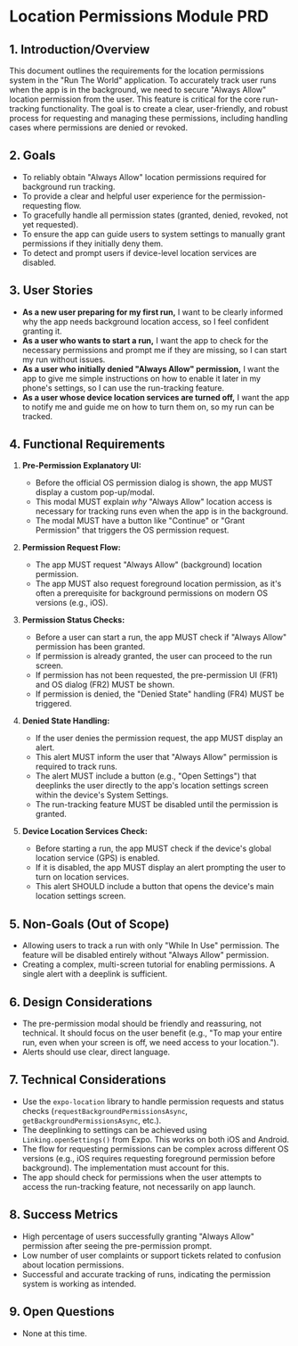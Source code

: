 # Location Permissions Module PRD

## 1. Introduction/Overview

This document outlines the requirements for the location permissions system in the "Run The World" application. To accurately track user runs when the app is in the background, we need to secure "Always Allow" location permission from the user. This feature is critical for the core run-tracking functionality. The goal is to create a clear, user-friendly, and robust process for requesting and managing these permissions, including handling cases where permissions are denied or revoked.

## 2. Goals

- To reliably obtain "Always Allow" location permissions required for background run tracking.
- To provide a clear and helpful user experience for the permission-requesting flow.
- To gracefully handle all permission states (granted, denied, revoked, not yet requested).
- To ensure the app can guide users to system settings to manually grant permissions if they initially deny them.
- To detect and prompt users if device-level location services are disabled.

## 3. User Stories

- **As a new user preparing for my first run,** I want to be clearly informed why the app needs background location access, so I feel confident granting it.
- **As a user who wants to start a run,** I want the app to check for the necessary permissions and prompt me if they are missing, so I can start my run without issues.
- **As a user who initially denied "Always Allow" permission,** I want the app to give me simple instructions on how to enable it later in my phone's settings, so I can use the run-tracking feature.
- **As a user whose device location services are turned off,** I want the app to notify me and guide me on how to turn them on, so my run can be tracked.

## 4. Functional Requirements

1.  **Pre-Permission Explanatory UI:**

    - Before the official OS permission dialog is shown, the app MUST display a custom pop-up/modal.
    - This modal MUST explain _why_ "Always Allow" location access is necessary for tracking runs even when the app is in the background.
    - The modal MUST have a button like "Continue" or "Grant Permission" that triggers the OS permission request.

2.  **Permission Request Flow:**

    - The app MUST request "Always Allow" (background) location permission.
    - The app MUST also request foreground location permission, as it's often a prerequisite for background permissions on modern OS versions (e.g., iOS).

3.  **Permission Status Checks:**

    - Before a user can start a run, the app MUST check if "Always Allow" permission has been granted.
    - If permission is already granted, the user can proceed to the run screen.
    - If permission has not been requested, the pre-permission UI (FR1) and OS dialog (FR2) MUST be shown.
    - If permission is denied, the "Denied State" handling (FR4) MUST be triggered.

4.  **Denied State Handling:**

    - If the user denies the permission request, the app MUST display an alert.
    - This alert MUST inform the user that "Always Allow" permission is required to track runs.
    - The alert MUST include a button (e.g., "Open Settings") that deeplinks the user directly to the app's location settings screen within the device's System Settings.
    - The run-tracking feature MUST be disabled until the permission is granted.

5.  **Device Location Services Check:**
    - Before starting a run, the app MUST check if the device's global location service (GPS) is enabled.
    - If it is disabled, the app MUST display an alert prompting the user to turn on location services.
    - This alert SHOULD include a button that opens the device's main location settings screen.

## 5. Non-Goals (Out of Scope)

- Allowing users to track a run with only "While In Use" permission. The feature will be disabled entirely without "Always Allow" permission.
- Creating a complex, multi-screen tutorial for enabling permissions. A single alert with a deeplink is sufficient.

## 6. Design Considerations

- The pre-permission modal should be friendly and reassuring, not technical. It should focus on the user benefit (e.g., "To map your entire run, even when your screen is off, we need access to your location.").
- Alerts should use clear, direct language.

## 7. Technical Considerations

- Use the `expo-location` library to handle permission requests and status checks (`requestBackgroundPermissionsAsync`, `getBackgroundPermissionsAsync`, etc.).
- The deeplinking to settings can be achieved using `Linking.openSettings()` from Expo. This works on both iOS and Android.
- The flow for requesting permissions can be complex across different OS versions (e.g., iOS requires requesting foreground permission before background). The implementation must account for this.
- The app should check for permissions when the user attempts to access the run-tracking feature, not necessarily on app launch.

## 8. Success Metrics

- High percentage of users successfully granting "Always Allow" permission after seeing the pre-permission prompt.
- Low number of user complaints or support tickets related to confusion about location permissions.
- Successful and accurate tracking of runs, indicating the permission system is working as intended.

## 9. Open Questions

- None at this time.
